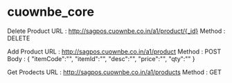 # cuownbe_core


Delete Product
URL : http://sagpos.cuownbe.co.in/a1/product/{_id}
Method : DELETE

Add Product
URL : http://sagpos.cuownbe.co.in/a1/product
Method : POST
Body : {
"itemCode":"",
"itemId":"",
"desc":"",
"price":"",
"qty":""
}

Get Prodects
URL : http://sagpos.cuownbe.co.in/a1/products
Method : GET